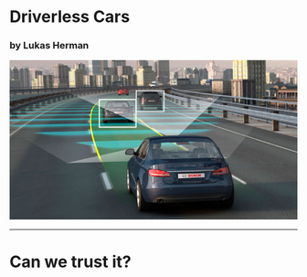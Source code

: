 # Driverless Cars

### by Lukas Herman

![Driverless Cars](images/self-driving-car.jpg)

---

# Can we trust it?
